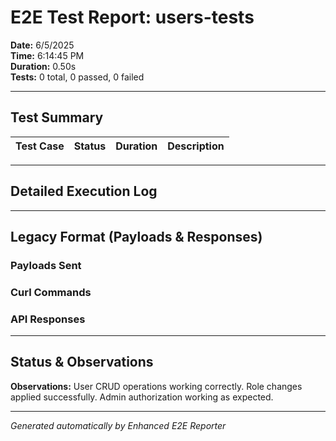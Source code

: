 # E2E Test Report: users-tests

**Date:** 6/5/2025  
**Time:** 6:14:45 PM  
**Duration:** 0.50s  
**Tests:** 0 total, 0 passed, 0 failed  

---

## Test Summary

| Test Case | Status | Duration | Description |
|-----------|--------|----------|-------------|


---

## Detailed Execution Log



---

## Legacy Format (Payloads & Responses)

### Payloads Sent


### Curl Commands


### API Responses


---

## Status & Observations



**Observations:**
User CRUD operations working correctly. Role changes applied successfully. Admin authorization working as expected.

---
*Generated automatically by Enhanced E2E Reporter*
